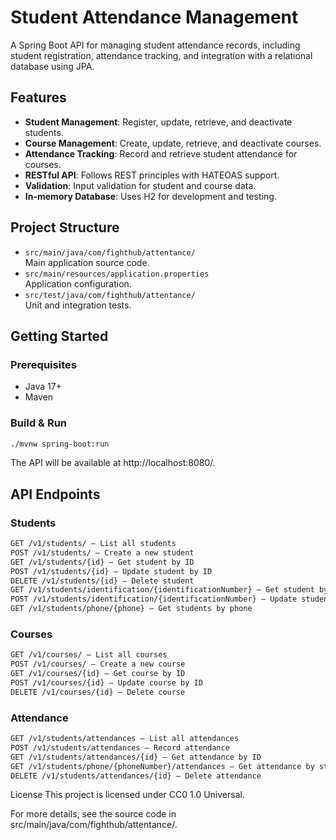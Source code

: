 # Student Attendance Management

A Spring Boot API for managing student attendance records, including student registration, attendance tracking, and integration with a relational database using JPA.

## Features

- **Student Management**: Register, update, retrieve, and deactivate students.
- **Course Management**: Create, update, retrieve, and deactivate courses.
- **Attendance Tracking**: Record and retrieve student attendance for courses.
- **RESTful API**: Follows REST principles with HATEOAS support.
- **Validation**: Input validation for student and course data.
- **In-memory Database**: Uses H2 for development and testing.

## Project Structure

- `src/main/java/com/fighthub/attentance/`  
  Main application source code.
- `src/main/resources/application.properties`  
  Application configuration.
- `src/test/java/com/fighthub/attentance/`  
  Unit and integration tests.

## Getting Started

### Prerequisites

- Java 17+
- Maven

### Build & Run

```sh
./mvnw spring-boot:run
```

The API will be available at http://localhost:8080/.

## API Endpoints
### Students

```sh
GET /v1/students/ — List all students
POST /v1/students/ — Create a new student
GET /v1/students/{id} — Get student by ID
POST /v1/students/{id} — Update student by ID
DELETE /v1/students/{id} — Delete student
GET /v1/students/identification/{identificationNumber} — Get student by identification number
POST /v1/students/identification/{identificationNumber} — Update student by identification number
GET /v1/students/phone/{phone} — Get students by phone
```
### Courses
```sh
GET /v1/courses/ — List all courses
POST /v1/courses/ — Create a new course
GET /v1/courses/{id} — Get course by ID
POST /v1/courses/{id} — Update course by ID
DELETE /v1/courses/{id} — Delete course
```
### Attendance
```sh
GET /v1/students/attendances — List all attendances
POST /v1/students/attendances — Record attendance
GET /v1/students/attendances/{id} — Get attendance by ID
GET /v1/students/phone/{phoneNumber}/attendances — Get attendance by student phone
DELETE /v1/students/attendances/{id} — Delete attendance
```
License
This project is licensed under CC0 1.0 Universal.

For more details, see the source code in src/main/java/com/fighthub/attentance/.

